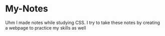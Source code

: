 # My-Notes
Uhm I made notes while studying CSS. I try to take these notes by creating a webpage to practice my skills as well
